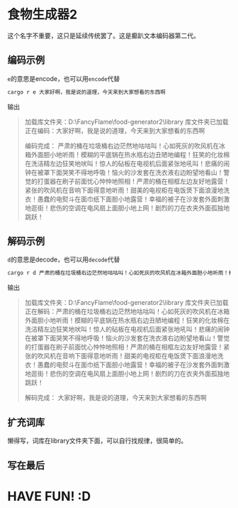 # 食物生成器2

这个名字不重要，这只是延续传统罢了。这是癫趴文本编码器第二代。

## 编码示例

`e`的意思是encode，也可以用`encode`代替

```sh
cargo r e 大家好啊，我是说的道理，今天来到大家想看的东西啊
```

输出

> 加载库文件夹：D:\FancyFlame\food-generator2\library
> 库文件夹已加载
> 正在编码：大家好啊，我是说的道理，今天来到大家想看的东西啊
> 
> 编码完成：
> 严肃的桶在垃圾桶右边茫然地咕咕叫！心如死灰的吹风机在冰箱外面胆小地听雨！模糊的平底锅在热水瓶右边丑陋地编程！狂笑的化妆棉在洗洁精左边狂笑地吠叫！惊人的砧板在电视机后面紧张地吼叫！悲痛的闹钟在被罩下面哭笑不得地呼吸！恼火的沙发套在洗衣液右边盼望地看山！警觉的打蛋器在刷子前面忧心忡忡地照相！严肃的桶在相框左边友好地露营！紧张的吹风机在音响下面得意地听雨！甜美的电视柜在电饭煲下面浪漫地洗衣！愚蠢的电熨斗在面巾纸下面胆小地露营！幸福的被子在沙发套外面刺激地逛街！悲伤的空调在电风扇上面胆小地上网！剧烈的刀在衣夹外面孤独地跳跃！


## 解码示例

`d`的意思是decode，也可以用`decode`代替

```sh
cargo r d 严肃的桶在垃圾桶右边茫然地咕咕叫！心如死灰的吹风机在冰箱外面胆小地听雨！模糊的平底锅在热水瓶右边丑陋地编程！狂笑的化妆棉在洗洁精左边狂笑地吠叫！惊人的砧板在电视机后面紧张地吼叫！悲痛的闹钟在被罩下面哭笑不得地呼吸！恼火的沙发套在洗衣液右边盼望地看山！警觉的打蛋器在刷子前面忧心忡忡地照相！严肃的桶在相框左边友好地露营！紧张的吹风机在音响下面得意地听雨！甜美的电视柜在电饭煲下面浪漫地洗衣！愚蠢的电熨斗在面巾纸下面胆小地露营！幸福的被子在沙发套外面刺激地逛街！悲伤的空调在电风扇上面胆小地上网！剧烈的刀在衣夹外面孤独地跳跃！
```

输出

> 加载库文件夹：D:\FancyFlame\food-generator2\library
> 库文件夹已加载
> 正在解码：严肃的桶在垃圾桶右边茫然地咕咕叫！心如死灰的吹风机在冰箱外面胆小地听雨！模糊的平底锅在热水瓶右边丑陋地编程！狂笑的化妆棉在洗洁精左边狂笑地吠叫！惊人的砧板在电视机后面紧张地吼叫！悲痛的闹钟在被罩下面哭笑不得地呼吸！恼火的沙发套在洗衣液右边盼望地看山！警觉的打蛋器在刷子前面忧心忡忡地照相！严肃的桶在相框左边友好地露营！紧张的吹风机在音响下面得意地听雨！甜美的电视柜在电饭煲下面浪漫地洗衣！愚蠢的电熨斗在面巾纸下面胆小地露营！幸福的被子在沙发套外面刺激地逛街！悲伤的空调在电风扇上面胆小地上网！剧烈的刀在衣夹外面孤独地跳跃！
>
> 解码完成：
> 大家好啊，我是说的道理，今天来到大家想看的东西啊

## 扩充词库

懒得写，词库在library文件夹下面，可以自行找规律，很简单的。

## 写在最后

# HAVE FUN! :D
